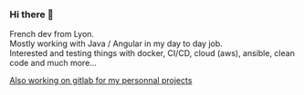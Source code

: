 ### Hi there 👋

French dev from Lyon.  
Mostly working with Java / Angular in my day to day job.  
Interested and testing things with docker, CI/CD, cloud (aws), ansible, clean code and much more...  

[Also working on gitlab for my personnal projects](https://gitlab.com/alexandrefradet)


<!--
**alexandrefradet/alexandrefradet** is a ✨ _special_ ✨ repository because its `README.md` (this file) appears on your GitHub profile.
[![Anurag's github stats](https://github-readme-stats.vercel.app/api?username=alexandrefradet)](https://github.com/anuraghazra/github-readme-stats)

Here are some ideas to get you started:

- 🔭 I’m currently working on ...
- 🌱 I’m currently learning ...
- 👯 I’m looking to collaborate on ...
- 🤔 I’m looking for help with ...
- 💬 Ask me about ...
- 📫 How to reach me: ...
- 😄 Pronouns: ...
- ⚡ Fun fact: ...
-->
